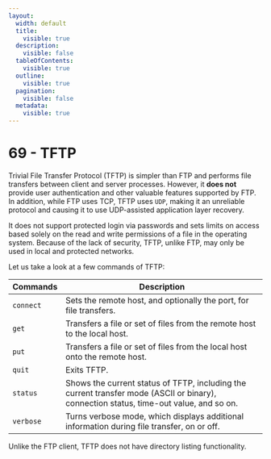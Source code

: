 ```yaml
---
layout:
  width: default
  title:
    visible: true
  description:
    visible: false
  tableOfContents:
    visible: true
  outline:
    visible: true
  pagination:
    visible: false
  metadata:
    visible: true
---
```


# 69 - TFTP

Trivial File Transfer Protocol (TFTP) is simpler than FTP and performs file transfers between client and server processes. However, it **does not** provide user authentication and other valuable features supported by FTP. In addition, while FTP uses TCP, TFTP uses `UDP`, making it an unreliable protocol and causing it to use UDP-assisted application layer recovery.

It does not support protected login via passwords and sets limits on access based solely on the read and write permissions of a file in the operating system. Because of the lack of security, TFTP, unlike FTP, may only be used in local and protected networks.

Let us take a look at a few commands of TFTP:

| **Commands** | **Description**                                                                                                                        |
| ------------ | -------------------------------------------------------------------------------------------------------------------------------------- |
| `connect`    | Sets the remote host, and optionally the port, for file transfers.                                                                     |
| `get`        | Transfers a file or set of files from the remote host to the local host.                                                               |
| `put`        | Transfers a file or set of files from the local host onto the remote host.                                                             |
| `quit`       | Exits TFTP.                                                                                                                            |
| `status`     | Shows the current status of TFTP, including the current transfer mode (ASCII or binary), connection status, time-out value, and so on. |
| `verbose`    | Turns verbose mode, which displays additional information during file transfer, on or off.                                             |

Unlike the FTP client, TFTP does not have directory listing functionality.
